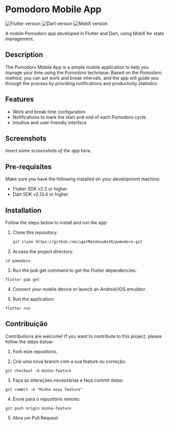 # Pomodoro Mobile App

![Flutter version](https://img.shields.io/badge/flutter-v2.2-blue)
![Dart version](https://img.shields.io/badge/dart-v2.13.4-blue)
![MobX version](https://img.shields.io/badge/mobx-v2.3.2-blue)

A mobile Pomodoro app developed in Flutter and Dart, using MobX for state management.

## Description

The Pomodoro Mobile App is a simple mobile application to help you manage your time using the Pomodoro technique. Based on the Pomodoro method, you can set work and break intervals, and the app will guide you through the process by providing notifications and productivity statistics.

## Features

- Work and break time configuration
- Notifications to mark the start and end of each Pomodoro cycle
- Intuitive and user-friendly interface

## Screenshots

_Insert some screenshots of the app here._

## Pre-requisites

Make sure you have the following installed on your development machine:

- Flutter SDK v2.2 or higher
- Dart SDK v2.13.4 or higher

## Installation

Follow the steps below to install and run the app:

1. Clone this repository:

   ```bash
   git clone https://github.com/igorMaldonado10/pomodoro.git

2. Access the project directory:

`cd pomodoro `

3. Run the pub get command to get the Flutter dependencies:

`flutter pub get`

4. Connect your mobile device or launch an Android/iOS emulator.

5. Run the application:

`flutter run`

## Contribuição

Contributions are welcome! If you want to contribute to this project, please follow the steps below:

1. Fork este repositório.

2. Crie uma nova branch com a sua feature ou correção:

`git checkout -b minha-feature`

3. Faça as alterações necessárias e faça commit delas:

`git commit -m "Minha nova feature"`

4. Envie para o repositório remoto:

`git push origin minha-feature`

5. Abra um Pull Request.
